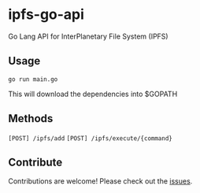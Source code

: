 # ipfs-go-api
Go Lang API for InterPlanetary File System (IPFS)

## Usage
`go run main.go`

This will download the dependencies into $GOPATH

## Methods
`[POST] /ipfs/add`
`[POST] /ipfs/execute/{command}`

## Contribute
Contributions are welcome! Please check out the [issues](https://github.com/fbonesso/ipfs-go-api/issues).
